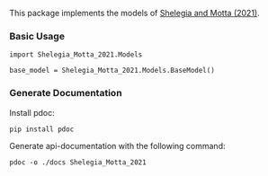 This package implements the models of [Shelegia and Motta (2021)](shelegia_motta_2021.pdf).

### Basic Usage
```
import Shelegia_Motta_2021.Models

base_model = Shelegia_Motta_2021.Models.BaseModel()
```

### Generate Documentation
Install pdoc:
```
pip install pdoc
```
Generate api-documentation with the following command:
```
pdoc -o ./docs Shelegia_Motta_2021
```